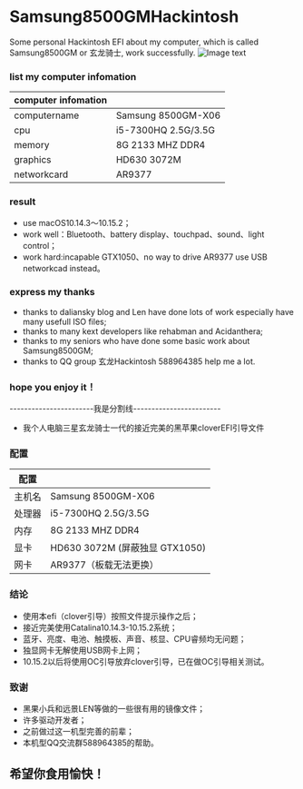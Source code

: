 # Samsung8500GMHackintosh
Some personal Hackintosh EFI about my computer, which is called Samsung8500GM or 玄龙骑士, work successfully.
![Image text](https://raw.githubusercontent.com/xiaonaitang/Samsung8500GMHackintosh/master/images/computerinfo.png)


### list my computer infomation

| computer infomation  |    |
| ------ | -------- |
| computername |  Samsung 8500GM-X06 |
| cpu |  i5-7300HQ 2.5G/3.5G |
| memory |  8G 2133 MHZ DDR4 |
| graphics |  HD630 3072M  |
| networkcard |  AR9377 |

### result
- use macOS10.14.3～10.15.2；
- work well：Bluetooth、battery display、touchpad、sound、light control；
- work hard:incapable GTX1050、no way to drive AR9377 use USB networkcad instead。

### express my thanks
- thanks to daliansky blog and Len have done lots of work especially have many usefull ISO files;
- thanks to many kext developers like rehabman and Acidanthera;
- thanks to my seniors who have done some basic work about Samsung8500GM;
- thanks to QQ group 玄龙Hackintosh 588964385 help me a lot.

### hope you enjoy it！

-----------------------我是分割线------------------------

- 我个人电脑三星玄龙骑士一代的接近完美的黑苹果cloverEFI引导文件

### 配置

| 配置  |    |
| ------ | -------- |
| 主机名 |  Samsung 8500GM-X06 |
| 处理器 |  i5-7300HQ 2.5G/3.5G |
| 内存 |  8G 2133 MHZ DDR4 |
| 显卡 |  HD630 3072M (屏蔽独显 GTX1050) |
| 网卡 |  AR9377（板载无法更换） |


### 结论
- 使用本efi（clover引导）按照文件提示操作之后；
- 接近完美使用Catalina10.14.3-10.15.2系统；
- 蓝牙、亮度、电池、触摸板、声音、核显、CPU睿频均无问题；
- 独显网卡无解使用USB网卡上网；
- 10.15.2以后将使用OC引导放弃clover引导，已在做OC引导相关测试。

### 致谢
- 黑果小兵和远景LEN等做的一些很有用的镜像文件；
- 许多驱动开发者；
- 之前做过这一机型完善的前辈；
- 本机型QQ交流群588964385的帮助。

## 希望你食用愉快！
